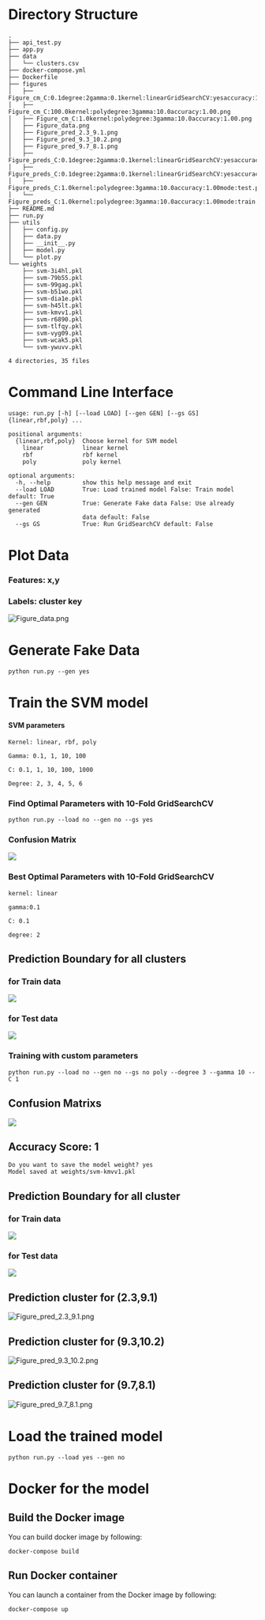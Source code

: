 # Directory Structure
```text
.
├── api_test.py
├── app.py
├── data
│   └── clusters.csv
├── docker-compose.yml
├── Dockerfile
├── figures
│   ├── Figure_cm_C:0.1degree:2gamma:0.1kernel:linearGridSearchCV:yesaccuracy:1.00.png
│   ├── Figure_cm_C:100.0kernel:polydegree:3gamma:10.0accuracy:1.00.png
│   ├── Figure_cm_C:1.0kernel:polydegree:3gamma:10.0accuracy:1.00.png
│   ├── Figure_data.png
│   ├── Figure_pred_2.3_9.1.png
│   ├── Figure_pred_9.3_10.2.png
│   ├── Figure_pred_9.7_8.1.png
│   ├── Figure_preds_C:0.1degree:2gamma:0.1kernel:linearGridSearchCV:yesaccuracy:1.00mode:test.png
│   ├── Figure_preds_C:0.1degree:2gamma:0.1kernel:linearGridSearchCV:yesaccuracy:1.00mode:train.png
│   ├── Figure_preds_C:1.0kernel:polydegree:3gamma:10.0accuracy:1.00mode:test.png
│   └── Figure_preds_C:1.0kernel:polydegree:3gamma:10.0accuracy:1.00mode:train.png
├── README.md
├── run.py
├── utils
│   ├── config.py
│   ├── data.py
│   ├── __init__.py
│   ├── model.py
│   └── plot.py
└── weights
    ├── svm-3i4hl.pkl
    ├── svm-79b55.pkl
    ├── svm-99gag.pkl
    ├── svm-b51wo.pkl
    ├── svm-dia1e.pkl
    ├── svm-h45lt.pkl
    ├── svm-kmvv1.pkl
    ├── svm-r6890.pkl
    ├── svm-tlfqy.pkl
    ├── svm-vyg09.pkl
    ├── svm-wcak5.pkl
    └── svm-ywuvv.pkl

4 directories, 35 files
```

# Command Line Interface
```text
usage: run.py [-h] [--load LOAD] [--gen GEN] [--gs GS] {linear,rbf,poly} ...

positional arguments:
  {linear,rbf,poly}  Choose kernel for SVM model
    linear           linear kernel
    rbf              rbf kernel
    poly             poly kernel

optional arguments:
  -h, --help         show this help message and exit
  --load LOAD        True: Load trained model False: Train model default: True
  --gen GEN          True: Generate Fake data False: Use already generated
                     data default: False
  --gs GS            True: Run GridSearchCV default: False
```
# Plot Data
### Features: x,y
### Labels: cluster key
![Figure_data.png](figures/Figure_data.png)

# Generate Fake Data
```shell
python run.py --gen yes
```

# Train the SVM model
#### SVM parameters
```text
Kernel: linear, rbf, poly 
```
```text
Gamma: 0.1, 1, 10, 100
```
```text
C: 0.1, 1, 10, 100, 1000
```
```text
Degree: 2, 3, 4, 5, 6
```
### Find Optimal Parameters with 10-Fold GridSearchCV
```shell
python run.py --load no --gen no --gs yes
```

### Confusion Matrix
![](figures/Figure_cm_C:0.1degree:2gamma:0.1kernel:linearGridSearchCV:yesaccuracy:1.00.png)
### Best Optimal Parameters with 10-Fold GridSearchCV

```text
kernel: linear
```
```text
gamma:0.1
```
```text
C: 0.1
```
```text
degree: 2
```
## Prediction Boundary for all clusters
### for Train data
![](figures/Figure_preds_C:0.1degree:2gamma:0.1kernel:linearGridSearchCV:yesaccuracy:1.00mode:train.png)
### for Test data
![](figures/Figure_preds_C:0.1degree:2gamma:0.1kernel:linearGridSearchCV:yesaccuracy:1.00mode:test.png)


### Training with custom parameters

```shell
python run.py --load no --gen no --gs no poly --degree 3 --gamma 10 --C 1
```
## Confusion Matrixs
![](figures/Figure_cm_C:0.1degree:2gamma:0.1kernel:linearGridSearchCV:yesaccuracy:1.00.png)

## Accuracy Score: 1

```text
Do you want to save the model weight? yes
Model saved at weights/svm-kmvv1.pkl
```

## Prediction Boundary for all cluster
### for Train data
![](figures/Figure_preds_C:1.0kernel:polydegree:3gamma:10.0accuracy:1.00mode:train.png)
### for Test data
![](figures/Figure_preds_C:1.0kernel:polydegree:3gamma:10.0accuracy:1.00mode:test.png)
## Prediction cluster for (2.3,9.1)

![Figure_pred_2.3_9.1.png](figures/Figure_pred_2.3_9.1.png)

## Prediction cluster for (9.3,10.2)

![Figure_pred_9.3_10.2.png](figures/Figure_pred_9.3_10.2.png)

## Prediction cluster for (9.7,8.1)

![Figure_pred_9.7_8.1.png](figures/Figure_pred_9.7_8.1.png)


# Load the trained model

```shell
python run.py --load yes --gen no
```


# Docker for the model

## Build the Docker image

You can build docker image by following:

```shell
docker-compose build
```

## Run Docker container

You can launch a container from the Docker image by following:

```shell
docker-compose up
```
